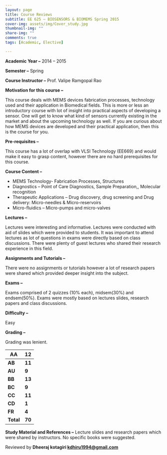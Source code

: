 ```yaml
---
layout: page
title: Course Reviews
subtitle: EE 625 – BIOSENSORS & BIOMEMS Spring 2015
cover-img: assets/img/Cover_study.jpg
thumbnail-img: ""
share-img: ""
comments: true
tags: [Academic, Elective]

---
```


**Academic Year –** 2014 – 2015

**Semester –** Spring

**Course Instructor –** Prof. Valipe Ramgopal Rao

**Motivation for this course –**

This course deals with MEMS devices fabrication processes, technology used and their application in Biomedical fields. This is more or less an introductory course with lot of insight into practical aspects of developing a sensor. One will get to know what kind of sensors currently existing in the market and about the upcoming technology as well. If you are curious about how MEMS devices are developed and their practical application, then this is the course for you.

**Pre-requisites –**

This course has a lot of overlap with VLSI Technology (EE669) and would make it easy to grasp content, however there are no hard prerequisites for this course.

**Course Content –**

- MEMS Technology- Fabrication Processes, Structures
- Diagnostics – Point of Care Diagnostics, Sample Preparation,, Molecular recognition
- Therapeutic Applications – Drug discovery, drug screening and Drug delivery: Micro-needles & Micro-reservoirs
- Micro-fluidics – Micro-pumps and micro-valves

**Lectures –**

Lectures were interesting and informative. Lectures were conducted with aid of slides which were provided to students. It was important to attend lectures as lot of questions in exams were directly based on class discussions. There were plenty of guest lectures who shared their research experience in this field.

**Assignments and Tutorials –**

There were no assignments or tutorials however a lot of research papers were shared which provided deeper insight into the subject.

**Exams –**

Exams comprised of 2 quizzes (10% each), midsem(30%) and endsem(50%). Exams were mostly based on lectures slides, research papers and class discussions.

**Difficulty –**

Easy

**Grading –**

Grading was lenient.

| **AA**    | **12** |
| --------- | ------ |
| **AB**    | **11** |
| **AU**    | **9**  |
| **BB**    | **13** |
| **BC**    | **9**  |
| **CC**    | **11** |
| **CD**    | **1**  |
| **FR**    | **4**  |
| **Total** | **70** |

**Study Material and References –** Lecture slides and research papers which were shared by instructors. No specific books were suggested.

Reviewed by **Dheeraj kotagiri <kdhiru1994@gmail.com>**